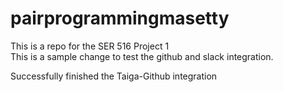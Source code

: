 # pairprogrammingmasetty
This is a repo for the SER 516 Project 1 <br />
This is a sample change to test the github and slack integration. <br />

Successfully finished the Taiga-Github integration
